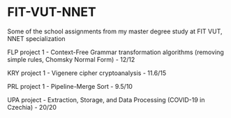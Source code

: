 # FIT-VUT-NNET
Some of the school assignments from my master degree study at FIT VUT, NNET specialization

FLP project 1 - Context-Free Grammar transformation algorithms (removing simple rules, Chomsky Normal Form) - 12/12

KRY project 1 - Vigenere cipher cryptoanalysis - 11.6/15

PRL project 1 - Pipeline-Merge Sort - 9.5/10

UPA project - Extraction, Storage, and Data Processing (COVID-19 in Czechia) - 20/20
